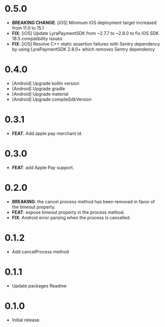# 0.5.0

- **BREAKING CHANGE**: [iOS] Minimum iOS deployment target increased from 11.0 to 15.1
- **FIX**: [iOS] Update LyraPaymentSDK from ~2.7.7 to ~2.8.0 to fix iOS SDK 18.5 compatibility issues
- **FIX**: [iOS] Resolve C++ static assertion failures with Sentry dependency by using LyraPaymentSDK 2.8.0+ which removes Sentry dependency

# 0.4.0

- [Android] Upgrade kotlin version
- [Android] Upgrade gradle
- [Android] Upgrade material
- [Android] Upgrade compileSdkVersion

# 0.3.1

- **FEAT**: Add apple pay merchant id.

# 0.3.0

- **FEAT**: add Apple Pay support.

# 0.2.0

- **BREAKING**: the cancel process method has been removed in favor of the timeout property.
- **FEAT**: expose timeout property in the process method.
- **FIX**: Android error parsing when the process is cancelled.

# 0.1.2

- Add cancelProcess method

# 0.1.1

- Update packages Readme

# 0.1.0

- Initial release.
